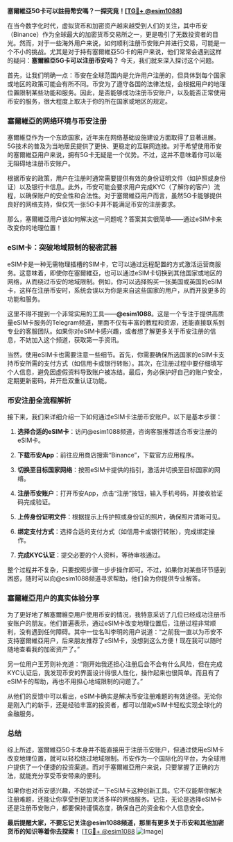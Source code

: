 **塞爾維亞5G卡可以註冊幣安嗎？一探究竟！[[TG💪+ @esim1088](https://t.me/s/esim1088)]**

在当今数字化时代，虚拟货币和加密资产越来越受到人们的关注，其中币安（Binance）作为全球最大的加密货币交易所之一，更是吸引了无数投资者的目光。然而，对于一些海外用户来说，如何顺利注册币安账户并进行交易，可能是一个不小的挑战。尤其是对于持有塞爾維亞5G卡的用户来说，他们常常会遇到这样的疑问：**塞爾維亞5G卡可以注册币安吗？** 今天，我们就来深入探讨这个问题。

首先，让我们明确一点：币安在全球范围内是允许用户注册的，但具体到每个国家或地区的政策可能会有所不同。币安为了遵守各国的法律法规，会根据用户的地理位置限制某些功能和服务。因此，是否能够成功注册币安账户，以及能否正常使用币安的服务，很大程度上取决于你的所在国家或地区的规定。

### 塞爾維亞的网络环境与币安注册

塞爾維亞作为一个东欧国家，近年来在网络基础设施建设方面取得了显著进展。5G技术的普及为当地居民提供了更快、更稳定的互联网连接。对于希望使用币安的塞爾維亞用户来说，拥有5G卡无疑是一个优势。不过，这并不意味着你可以毫无阻碍地注册币安账户。

根据币安的政策，用户在注册时通常需要提供有效的身份证明文件（如护照或身份证）以及银行卡信息。此外，币安可能会要求用户完成KYC（了解你的客户）流程，以确保账户的安全性和合法性。对于塞爾維亞用户而言，虽然5G卡能够提供良好的网络支持，但仅凭一张5G卡并不能满足币安的注册要求。

那么，塞爾維亞用户该如何解决这一问题呢？答案其实很简单——通过eSIM卡来改变你的地理位置！

### eSIM卡：突破地域限制的秘密武器

eSIM卡是一种无需物理插槽的SIM卡，它可以通过远程配置的方式激活运营商服务。这意味着，即使你在塞爾維亞，也可以通过eSIM卡切换到其他国家或地区的网络，从而绕过币安的地域限制。例如，你可以选择购买一张美国或英国的eSIM卡，这样在注册币安时，系统会误以为你是来自这些国家的用户，从而开放更多的功能和服务。

这里不得不提到一个非常实用的工具——**@esim1088**。这是一个专注于提供高质量eSIM卡服务的Telegram频道，里面不仅有丰富的教程和资源，还能直接联系到专业的客服团队。如果你对eSIM卡感兴趣，或者想了解更多关于币安注册的信息，不妨加入这个频道，获取第一手资讯。

当然，使用eSIM卡也需要注意一些细节。首先，你需要确保所选国家的eSIM卡支持币安所需的支付方式（如信用卡或银行转账）。其次，在注册过程中要仔细填写个人信息，避免因虚假资料导致账户被冻结。最后，务必保护好自己的账户安全，定期更新密码，并开启双重认证功能。

### 币安注册全流程解析

接下来，我们来详细介绍一下如何通过eSIM卡注册币安账户。以下是基本步骤：

1. **选择合适的eSIM卡**：访问@esim1088频道，咨询客服推荐适合币安注册的eSIM卡。
   
2. **下载币安App**：前往应用商店搜索“Binance”，下载官方应用程序。

3. **切换至目标国家网络**：按照eSIM卡提供的指引，激活并切换至目标国家的网络。

4. **注册币安账户**：打开币安App，点击“注册”按钮，输入手机号码，并接收验证码完成验证。

5. **上传身份证明文件**：根据提示上传护照或身份证的照片，确保照片清晰可见。

6. **绑定支付方式**：选择合适的支付方式（如信用卡或银行转账），完成绑定操作。

7. **完成KYC认证**：提交必要的个人资料，等待审核通过。

整个过程并不复杂，只要按照步骤一步步操作即可。不过，如果你对某些环节感到困惑，随时可以向@esim1088频道寻求帮助，他们会为你提供专业解答。

### 塞爾維亞用户的真实体验分享

为了更好地了解塞爾維亞用户使用币安的情况，我特意采访了几位已经成功注册币安账户的朋友。他们普遍表示，通过eSIM卡改变地理位置后，注册过程非常顺利，没有遇到任何障碍。其中一位名叫李明的用户说道：“之前我一直以为币安不支持塞爾維亞用户，后来朋友推荐了eSIM卡，没想到这么方便！现在我可以随时随地查看我的加密资产了。”

另一位用户王芳则补充道：“刚开始我还担心注册后会不会有什么风险，但在完成KYC认证后，我发现币安的界面设计得很人性化，操作起来也很简单。而且有了eSIM卡的帮助，再也不用担心地域限制的问题了。”

从他们的反馈中可以看出，eSIM卡确实是解决币安注册难题的有效途径。无论你是刚入门的新手，还是经验丰富的投资者，都可以借助eSIM卡轻松实现全球化的金融服务。

### 总结

综上所述，塞爾維亞5G卡本身并不能直接用于注册币安账户，但通过使用eSIM卡改变地理位置，就可以轻松绕过地域限制。币安作为一个国际化的平台，为全球用户提供了一个便捷的投资渠道。而对于塞爾維亞用户来说，只要掌握了正确的方法，就能充分享受币安带来的便利。

如果你也对币安感兴趣，不妨尝试一下eSIM卡这种创新工具。它不仅能帮你解决注册难题，还能让你享受到更加灵活多样的网络服务。记住，无论是选择eSIM卡还是注册币安账户，都要保持谨慎态度，确保自己的资金和个人信息安全。

**最后提醒大家，不要忘记关注@esim1088频道，那里有更多关于币安和其他加密货币的知识等着你去探索！** [[TG💪+ @esim1088](https://t.me/s/esim1088) ![Image](https://i.postimg.cc/4NQfJmqS/Snipaste-2025-05-13-00-14-12.png)]